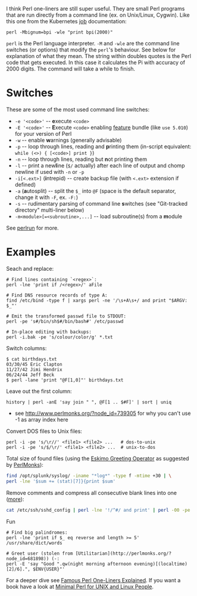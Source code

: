 I think Perl one-liners are still super useful. They are small Perl programs that are run directly from a command line (ex. on Unix/Linux, Cygwin). Like this one from the Kubernetes [job](https://kubernetes.io/docs/concepts/workloads/controllers/jobs-run-to-completion/#running-an-example-job) documentation:

```
perl -Mbignum=bpi -wle "print bpi(2000)"
```

`perl` is the Perl language interpreter. `-M` and `-wle` are the command line switches (or options) that modify the `perl`'s behaviour. See below for explanation of what they mean. The string within doubles quotes is the Perl code that gets executed. In this case it calculates the Pi with accuracy of 2000 digits. The command will take a while to finish.

# Switches

These are some of the most used command line switches:

* `-e '<code>'` -- **e**xecute `<code>`
* `-E '<code>'` -- **E**xecute `<code>` enabling [feature](http://perldoc.perl.org/feature.html) bundle (like `use 5.010`) for your version of Perl
* `-w` -- enable **w**arnings (generally advisable)
* `-p` -- loop through lines, reading and **p**rinting them (in-script equivalent: `while (<>) { [<code>] print }`)
* `-n` -- loop through lines, reading but **n**ot printing them
* `-l` -- print a new**l**ine (`$/` actually) after each line of output and chomp newline if used with `-n` or `-p`
* `-i[<.ext>]` (**i**ntrepid) -- create backup file (with `<.ext>` extension if defined)
* `-a` (**a**utosplit) -- split the `$_` into `@F` (space is the default separator, change it with `-F`, ex. `-F:`)
* `-s` -- rudimentary parsing of command line **s**witches (see "Git-tracked directory" multi-liner below)
* `-m<module>[=<subroutine>,...]` -- load subroutine(s) from a **m**odule

See [perlrun](http://perldoc.perl.org/perlrun.html) for more.

# Examples

Seach and replace:

```
# Find lines containing `<regex>`:
perl -lne 'print if /<regex>/' aFile

# Find DNS resource records of type A:
find /etc/bind -type f | xargs perl -ne '/\s+A\s+/ and print "$ARGV: $_"'

# Emit the transformed passwd file to STDOUT:
perl -pe 's#/bin/sh$#/bin/bash#' /etc/passwd

# In-place editing with backups:
perl -i.bak -pe 's/colour/color/g' *.txt
```

Switch columns:

```
$ cat birthdays.txt
03/30/45 Eric Clapton
11/27/42 Jimi Hendrix
06/24/44 Jeff Beck
$ perl -lane 'print "@F[1,0]"' birthdays.txt
```

Leave out the first column:

```
history | perl -anE 'say join " ", @F[1 .. $#F]' | sort | uniq
```

* see http://www.perlmonks.org/?node_id=739305 for why you can't use -1 as array index here

Convert DOS files to Unix files:

```
perl -i -pe 's/\r//' <file1> <file2> ...   # dos-to-unix
perl -i -pe 's/$/\r/' <file1> <file2> ...  # unix-to-dos
```

Total size of found files (using the [Eskimo Greeting Operator](http://www.catonmat.net/blog/secret-perl-operators/#eskimo) as suggested by [PerlMonks](http://www.perlmonks.org/?node_id=1172707)):

```bash
find /opt/splunk/syslog/ -iname "*log*" -type f -mtime +30 | \
perl -lne '$sum += (stat)[7]}{print $sum'
```

Remove comments and compress all consecutive blank lines into one ([more](http://www.catonmat.net/blog/perl-one-liners-explained-part-one/)):

```bash
cat /etc/ssh/sshd_config | perl -lne '!/^#/ and print' | perl -00 -pe ''
```

Fun

```
# Find big palindromes:
perl -lne 'print if $_ eq reverse and length >= 5' /usr/share/dict/words

# Greet user (stolen from [Utilitarian](http://perlmonks.org/?node_id=681898)) (-:
perl -E 'say "Good ".qw(night morning afternoon evening)[(localtime)[2]/6].", $ENV{USER}"'
```

For a deeper dive see [Famous Perl One-Liners Explained](http://www.catonmat.net/blog/perl-one-liners-explained-part-one/). If you want a book have a look at [Minimal Perl for UNIX and Linux People](http://www.amazon.com/Minimal-Perl-UNIX-Linux-People/dp/1932394508/ref=sr_1_1?ie=UTF8&qid=1358096838&sr=8-1&keywords=minimal+perl+for+unix).
